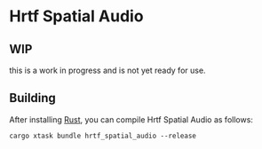# Hrtf Spatial Audio

## WIP
this is a work in progress and is not yet ready for use.

## Building

After installing [Rust](https://rustup.rs/), you can compile Hrtf Spatial Audio as follows:

```shell
cargo xtask bundle hrtf_spatial_audio --release
```
